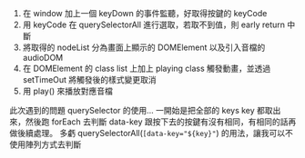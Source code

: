 1. 在 window 加上一個 keyDown 的事件監聽，好取得按鍵的 keyCode
2. 用 keyCode 在 querySelectorAll 進行選取，若取不到值，則 early return 中斷
3. 將取得的 nodeList 分為畫面上顯示的 DOMElement 以及引入音檔的 audioDOM
4. 在 DOMElement 的 class list 上加上 playing class 觸發動畫，並透過 setTimeOut 將觸發後的樣式變更取消
5. 用 play() 來播放對應音檔

此次遇到的問題
querySelector 的使用...
一開始是把全部的 keys key 都取出來，然後跑 forEach 去判斷 data-key 跟按下去的按鍵有沒有相同，有相同的話再做後續處理。
多虧 querySelectorAll(`[data-key="${key}"`) 的用法，讓我可以不使用陣列方式去判斷